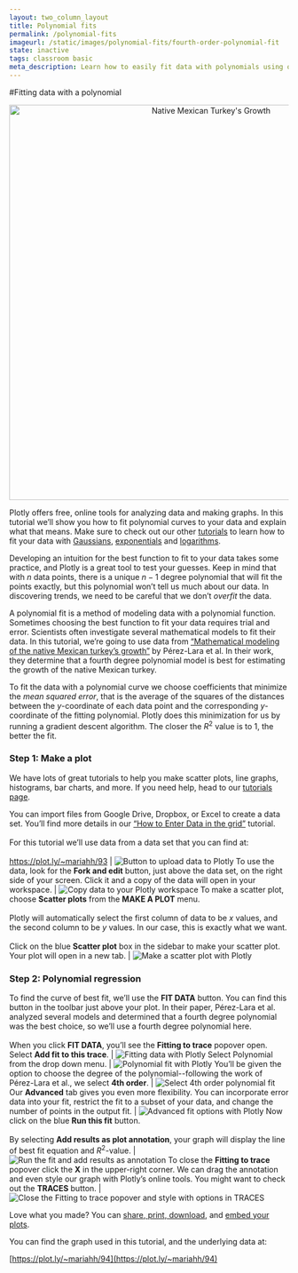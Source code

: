 ```yaml
---
layout: two_column_layout
title: Polynomial fits
permalink: /polynomial-fits
imageurl: /static/images/polynomial-fits/fourth-order-polynomial-fit
state: inactive
tags: classroom basic
meta_description: Learn how to easily fit data with polynomials using our free online regression calculator. Plotly is the best online tool for graphing and analyzing data.
---
```


#Fitting data with a polynomial

<div>
    <a href="https://plot.ly/~MattSundquist/12720/" target="_blank" title="Native Mexican Turkey&#39;s Growth" style="display: block; text-align: center;"><img src="https://plot.ly/~MattSundquist/12720.png" alt="Native Mexican Turkey&#39;s Growth" style="max-width: 100%;width: 712px;"  width="712" onerror="this.onerror=null;this.src='https://plot.ly/404.png';" /></a>
    <script data-plotly="MattSundquist:12720" src="https://plot.ly/embed.js" async></script>
</div>


Plotly offers free, online tools for analyzing data and making graphs. In this tutorial we’ll show you how to fit polynomial curves to your data and explain what that means. Make sure to check out our other [tutorials](/tutorials) to learn how to fit your data with [Gaussians](/gaussian-fits), [exponentials](/exponential-fits) and [logarithms](/logarithmic-fits).

Developing an intuition for the best function to fit to your data takes some practice, and Plotly is a great tool to test your guesses. Keep in mind that with $n$ data points, there is a unique $n - 1$ degree polynomial that will fit the points exactly, but this polynomial won’t tell us much about our data. In discovering trends, we need to be careful that we don’t *overfit* the data.

A polynomial fit is a method of modeling data with a polynomial function. Sometimes choosing the best function to fit your data requires trial and error. Scientists often investigate several mathematical models to fit their data. In this tutorial, we’re going to use data from [“Mathematical modeling of the native Mexican turkey’s growth”](http://dx.doi.org/10.4236/ojas.2013.34045) by Pérez-Lara et al. In their work, they determine that a fourth degree polynomial model is best for estimating the growth of the native Mexican turkey.

To fit the data with a polynomial curve we choose coefficients that minimize the *mean squared error*, that is the average of the squares of the distances between the $y$-coordinate of each data point and the corresponding $y$-coordinate of the fitting polynomial. Plotly does this minimization for us by running a gradient descent algorithm. The closer the $R^2$ value is to 1, the better the fit.

### **Step 1:** Make a plot

We have lots of great tutorials to help you make scatter plots, line graphs, histograms, bar charts, and more. If you need help, head to our [tutorials page](/tutorials). 

You can import files from Google Drive, Dropbox, or Excel to create a data set. You’ll find more details in our [“How to Enter Data in the grid”](/add-data-to-the-plotly-grid) tutorial.<br><br>For this tutorial we’ll use data from a data set that you can find at:<br><br>https://plot.ly/~mariahh/93 | ![Button to upload data to Plotly](/static/images/polynomial-fits/button-to-upload-data-to-plotly.png)
To use the data, look for the **Fork and edit** button, just above the data set, on the right side of your screen. Click it and a copy of the data will open in your workspace. | ![Copy data to your Plotly workspace](/static/images/polynomial-fits/copy-data-to-your-plotly-workspace.png)
To make a scatter plot, choose **Scatter plots** from the **MAKE A PLOT** menu.<br><br>Plotly will automatically select the first column of data to be $x$ values, and the second column to be $y$ values. In our case, this is exactly what we want.<br><br>Click on the blue **Scatter plot** box in the sidebar to make your scatter plot. Your plot will open in a new tab. | ![Make a scatter plot with Plotly](/static/images/polynomial-fits/make-a-scatter-plot-with-plotly.png)

### **Step 2:** Polynomial regression

To find the curve of best fit, we’ll use the **FIT DATA** button. You can find this button in the toolbar just above your plot. In their paper, Pérez-Lara et al. analyzed several models and determined that a fourth degree polynomial was the best choice, so we’ll use a fourth degree polynomial here.<br><br>When you click **FIT DATA**, you’ll see the **Fitting to trace** popover open. Select **Add fit to this trace**. | ![Fitting data with Plotly](/static/images/polynomial-fits/fitting-data-with-plotly.png)
Select Polynomial from the drop down menu. | ![Polynomial fit with Plotly](/static/images/polynomial-fits/select-polynomial-fit.png)
You’ll be given the option to choose the degree of the polynomial--following the work of Pérez-Lara et al., we select **4th order**. | ![Select 4th order polynomial fit](/static/images/polynomial-fits/select-4th-order-polynomial-fit.png)
Our **Advanced** tab gives you even more flexibility. You can incorporate error data into your fit, restrict the fit to a subset of your data, and change the number of points in the output fit. | ![Advanced fit options with Plotly](/static/images/polynomial-fits/advanced-fit-options-tab-with-plot.png)
Now click on the blue **Run this fit** button.<br><br>By selecting **Add results as plot annotation**, your graph will display the line of best fit equation and $R^2$-value. | ![Run the fit and add results as annotation](/static/images/polynomial-fits/run-the-fit-and-add-results-as-annotation.png)
To close the **Fitting to trace** popover click the **X** in the upper-right corner. We can drag the annotation and even style our graph with Plotly’s online tools. You might want to check out the **TRACES** button. | ![Close the Fitting to trace popover and style with options in TRACES](/static/images/polynomial-fits/close-the-fitting-to-trace-popover-and-style-with-options-in-traces.png)

Love what you made? You can [share, print, download](how-to-share-and-print-plotly-graphs/), and [embed your plots](how-to-embed-plotly-graphs-in-websites/). 

You can find the graph used in this tutorial, and the underlying data at:

[https://plot.ly/~mariahh/94](https://plot.ly/~mariahh/94)
